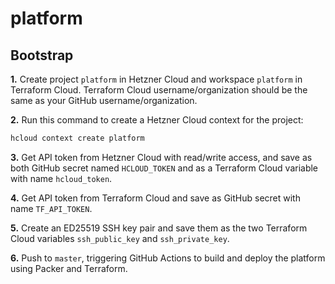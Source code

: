 # platform

## Bootstrap

**1.** Create project `platform` in Hetzner Cloud and workspace `platform` in Terraform Cloud.
Terraform Cloud username/organization should be the same as your GitHub username/organization.

**2.** Run this command to create a Hetzner Cloud context for the project:

```bash
hcloud context create platform
```

**3.** Get API token from Hetzner Cloud with read/write access, and save as both GitHub secret named `HCLOUD_TOKEN` and as a Terraform Cloud variable with name `hcloud_token`.

**4.** Get API token from Terraform Cloud and save as GitHub secret with name `TF_API_TOKEN`.

**5.** Create an ED25519 SSH key pair and save them as the two Terraform Cloud variables `ssh_public_key` and `ssh_private_key`.

**6.** Push to `master`, triggering GitHub Actions to build and deploy the platform using Packer and Terraform.

